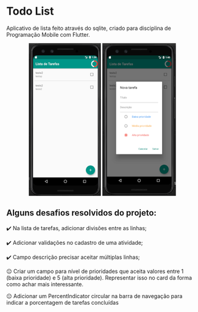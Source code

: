 # Todo List

Aplicativo de lista feito através do sqlite, criado para disciplina de Programação Mobile com Flutter.

<p align="center">
    <img src="https://github.com/MateusPalomo/Todo-List/blob/master/images/screen1.PNG" height="400"/>
    <img src="https://github.com/MateusPalomo/Todo-List/blob/master/images/screen3.PNG" height="400"/>

</p>


## Alguns desafios resolvidos do projeto:

:heavy_check_mark: Na lista de tarefas, adicionar divisões entre as linhas;

:heavy_check_mark: Adicionar validações no cadastro de uma atividade;

:heavy_check_mark: Campo descrição precisar aceitar múltiplas linhas;

😐 Criar um campo para nível de prioridades que aceita valores entre 1 (baixa prioridade) e 5 (alta prioridade). Representar isso no card da forma como achar mais interessante.

😐 Adicionar um PercentIndicator circular na barra de navegação para indicar a porcentagem de tarefas concluídas
